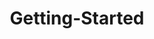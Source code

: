 ---
layout: post
title: Getting-Started
description: getting started
platform: aspnet-core
control: ListBox
documentation: ug
---